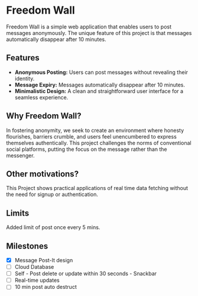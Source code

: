 # Freedom Wall

Freedom Wall is a simple web application that enables users to post messages anonymously. The unique feature of this project is that messages automatically disappear after 10 minutes.

## Features

- **Anonymous Posting:** Users can post messages without revealing their identity.
- **Message Expiry:** Messages automatically disappear after 10 minutes.
- **Minimalistic Design:** A clean and straightforward user interface for a seamless experience.

## Why Freedom Wall?

In fostering anonymity, we seek to create an environment where honesty flourishes, barriers crumble, and users feel unencumbered to express themselves authentically. This project challenges the norms of conventional social platforms, putting the focus on the message rather than the messenger.

## Other motivations?

This Project shows practical applications of real time data fetching without the need for signup or authentication.

## Limits

Added limit of post once every 5 mins.

## Milestones

- [x] Message Post-It design
- [ ] Cloud Database
- [ ] Self - Post delete or update within 30 seconds - Snackbar
- [ ] Real-time updates
- [ ] 10 min post auto destruct
